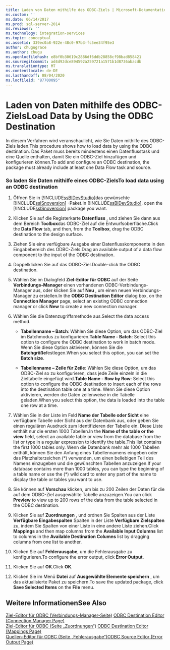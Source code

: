 ```yaml
---
title: Laden von Daten mithilfe des ODBC-Ziels | Microsoft-Dokumentation
ms.custom: ''
ms.date: 06/14/2017
ms.prod: sql-server-2014
ms.reviewer: ''
ms.technology: integration-services
ms.topic: conceptual
ms.assetid: 339ec0a8-922e-48c0-97b3-fc5ee34f95e3
author: chugugrace
ms.author: chugu
ms.openlocfilehash: e8bf0b30619c2886df6ddb28858cf98bad858421
ms.sourcegitcommit: ad4d92dce894592a259721a1571b1d8736abacdb
ms.translationtype: MT
ms.contentlocale: de-DE
ms.lasthandoff: 08/04/2020
ms.locfileid: "87700095"
---
```

# <a name="load-data-by-using-the-odbc-destination"></a><span data-ttu-id="edbd9-102">Laden von Daten mithilfe des ODBC-Ziels</span><span class="sxs-lookup"><span data-stu-id="edbd9-102">Load Data by Using the ODBC Destination</span></span>
  <span data-ttu-id="edbd9-103">In diesem Verfahren wird veranschaulicht, wie Sie Daten mithilfe des ODBC-Ziels laden.</span><span class="sxs-lookup"><span data-stu-id="edbd9-103">This procedure shows how to load data by using the ODBC destination.</span></span> <span data-ttu-id="edbd9-104">Das Paket muss bereits mindestens einen Datenflusstask und eine Quelle enthalten, damit Sie ein ODBC-Ziel hinzufügen und konfigurieren können.</span><span class="sxs-lookup"><span data-stu-id="edbd9-104">To add and configure an ODBC destination, the package must already include at least one Data Flow task and source.</span></span>  
  
### <a name="to-load-data-using-an-odbc-destination"></a><span data-ttu-id="edbd9-105">So laden Sie Daten mithilfe eines ODBC-Ziels</span><span class="sxs-lookup"><span data-stu-id="edbd9-105">To load data using an ODBC destination</span></span>  
  
1.  <span data-ttu-id="edbd9-106">Öffnen Sie in [!INCLUDE[ssBIDevStudio](../../includes/ssbidevstudio-md.md)]das gewünschte [!INCLUDE[ssISnoversion](../../includes/ssisnoversion-md.md)] -Paket.</span><span class="sxs-lookup"><span data-stu-id="edbd9-106">In [!INCLUDE[ssBIDevStudio](../../includes/ssbidevstudio-md.md)], open the [!INCLUDE[ssISnoversion](../../includes/ssisnoversion-md.md)] package you want.</span></span>  
  
2.  <span data-ttu-id="edbd9-107">Klicken Sie auf die Registerkarte **Datenfluss** , und ziehen Sie dann aus dem Bereich **Toolbox**das ODBC-Ziel auf die Entwurfsoberfläche.</span><span class="sxs-lookup"><span data-stu-id="edbd9-107">Click the **Data Flow** tab, and then, from the **Toolbox**, drag the ODBC destination to the design surface.</span></span>  
  
3.  <span data-ttu-id="edbd9-108">Ziehen Sie eine verfügbare Ausgabe einer Datenflusskomponente in den Eingabebereich des ODBC-Ziels.</span><span class="sxs-lookup"><span data-stu-id="edbd9-108">Drag an available output of a data flow component to the input of the ODBC destination.</span></span>  
  
4.  <span data-ttu-id="edbd9-109">Doppelklicken Sie auf das ODBC-Ziel.</span><span class="sxs-lookup"><span data-stu-id="edbd9-109">Double-click the ODBC destination.</span></span>  
  
5.  <span data-ttu-id="edbd9-110">Wählen Sie im Dialogfeld **Ziel-Editor für ODBC** auf der Seite **Verbindungs-Manager** einen vorhandenen ODBC-Verbindungs-Manager aus, oder klicken Sie auf **Neu** , um einen neuen Verbindungs-Manager zu erstellen.</span><span class="sxs-lookup"><span data-stu-id="edbd9-110">In the **ODBC Destination Editor** dialog box, on the **Connection Manager** page, select an existing ODBC connection manager or click **New** to create a new connection manager.</span></span>  
  
6.  <span data-ttu-id="edbd9-111">Wählen Sie die Datenzugriffsmethode aus.</span><span class="sxs-lookup"><span data-stu-id="edbd9-111">Select the data access method.</span></span>  
  
    -   <span data-ttu-id="edbd9-112">**Tabellenname – Batch**: Wählen Sie diese Option, um das ODBC-Ziel im Batchmodus zu konfigurieren.</span><span class="sxs-lookup"><span data-stu-id="edbd9-112">**Table Name - Batch**: Select this option to configure the ODBC destination to work in batch mode.</span></span> <span data-ttu-id="edbd9-113">Wenn Sie diese Option aktivieren, können Sie die **Batchgröße**festlegen.</span><span class="sxs-lookup"><span data-stu-id="edbd9-113">When you select this option, you can set the **Batch size**.</span></span>  
  
    -   <span data-ttu-id="edbd9-114">**Tabellenname – Zeile für Zeile**: Wählen Sie diese Option, um das ODBC-Ziel so zu konfigurieren, dass jede Zeile einzeln in die Zieltabelle eingefügt wird.</span><span class="sxs-lookup"><span data-stu-id="edbd9-114">**Table Name - Row by Row**: Select this option to configure the ODBC destination to insert each of the rows into the destination table one at a time.</span></span> <span data-ttu-id="edbd9-115">Wenn Sie diese Option aktivieren, werden die Daten zeilenweise in die Tabelle geladen.</span><span class="sxs-lookup"><span data-stu-id="edbd9-115">When you select this option, the data is loaded into the table one row at a time.</span></span>  
  
7.  <span data-ttu-id="edbd9-116">Wählen Sie in der Liste im Feld **Name der Tabelle oder Sicht** eine verfügbare Tabelle oder Sicht aus der Datenbank aus, oder geben Sie einen regulären Ausdruck zum Identifizieren der Tabelle ein. Diese Liste enthält nur die ersten 1000 Tabellen.</span><span class="sxs-lookup"><span data-stu-id="edbd9-116">In the **Name of the table or the view** field, select an available table or view from the database from the list or type in a regular expression to identify the table.This list contains the first 1000 tables only.</span></span> <span data-ttu-id="edbd9-117">Wenn die Datenbank mehr als 1000 Tabellen enthält, können Sie den Anfang eines Tabellennamens eingeben oder das Platzhalterzeichen (\*) verwenden, um einen beliebigen Teil des Namens einzugeben und die gewünschten Tabellen anzuzeigen.</span><span class="sxs-lookup"><span data-stu-id="edbd9-117">If your database contains more than 1000 tables, you can type the beginning of a table name or use the (\*) wild card to enter any part of the name to display the table or tables you want to use.</span></span>  
  
8.  <span data-ttu-id="edbd9-118">Sie können auf **Vorschau** klicken, um bis zu 200 Zeilen der Daten für die auf dem ODBC-Ziel ausgewählte Tabelle anzuzeigen.</span><span class="sxs-lookup"><span data-stu-id="edbd9-118">You can click **Preview** to view up to 200 rows of the data from the table selected in the ODBC destination.</span></span>  
  
9. <span data-ttu-id="edbd9-119">Klicken Sie auf **Zuordnungen** , und ordnen Sie Spalten aus der Liste **Verfügbare Eingabespalten** Spalten in der Liste **Verfügbare Zielspalten** zu, indem Sie Spalten von einer Liste in eine andere Liste ziehen.</span><span class="sxs-lookup"><span data-stu-id="edbd9-119">Click **Mappings** and then map columns from the **Available Input Columns** list to columns in the **Available Destination Columns** list by dragging columns from one list to another.</span></span>  
  
10. <span data-ttu-id="edbd9-120">Klicken Sie auf **Fehlerausgabe**, um die Fehlerausgabe zu konfigurieren.</span><span class="sxs-lookup"><span data-stu-id="edbd9-120">To configure the error output, click **Error Output**.</span></span>  
  
11. <span data-ttu-id="edbd9-121">Klicken Sie auf **OK**.</span><span class="sxs-lookup"><span data-stu-id="edbd9-121">Click **OK**.</span></span>  
  
12. <span data-ttu-id="edbd9-122">Klicken Sie im Menü **Datei** auf **Ausgewählte Elemente speichern** , um das aktualisierte Paket zu speichern.</span><span class="sxs-lookup"><span data-stu-id="edbd9-122">To save the updated package, click **Save Selected Items** on the **File** menu.</span></span>  
  
## <a name="see-also"></a><span data-ttu-id="edbd9-123">Weitere Informationen</span><span class="sxs-lookup"><span data-stu-id="edbd9-123">See Also</span></span>  
 <span data-ttu-id="edbd9-124">[Ziel-Editor für ODBC &#40;Verbindungs-Manager-Seite&#41;](../odbc-destination-editor-connection-manager-page.md) </span><span class="sxs-lookup"><span data-stu-id="edbd9-124">[ODBC Destination Editor &#40;Connection Manager Page&#41;](../odbc-destination-editor-connection-manager-page.md) </span></span>  
 <span data-ttu-id="edbd9-125">[Ziel-Editor für ODBC &#40;Seite „Zuordnungen“&#41;](../odbc-destination-editor-mappings-page.md) </span><span class="sxs-lookup"><span data-stu-id="edbd9-125">[ODBC Destination Editor &#40;Mappings Page&#41;](../odbc-destination-editor-mappings-page.md) </span></span>  
 [<span data-ttu-id="edbd9-126">Quellen-Editor für ODBC &#40;Seite „Fehlerausgabe“&#41;</span><span class="sxs-lookup"><span data-stu-id="edbd9-126">ODBC Source Editor &#40;Error Output Page&#41;</span></span>](../odbc-source-editor-error-output-page.md)  
  
  
